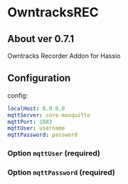 # OwntracksREC

## About ver 0.7.1
Owntracks Recorder Addon for Hassio

## Configuration

config:
```yaml
localHost: 0.0.0.0
mqttServer: core-mosquitto
mqttPort: 1883
mqttUser: username
mqttPassword: password
```
### Option `mqttUser` (required)

### Option `mqttPassword` (required)

